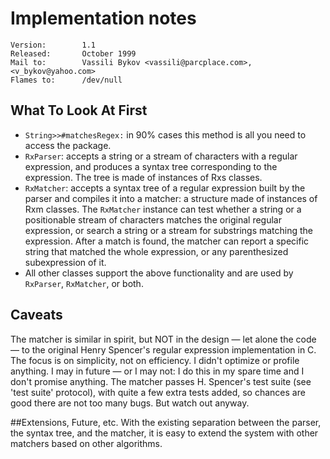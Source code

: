 # Implementation notes

```
Version:		1.1
Released:		October 1999
Mail to:		Vassili Bykov <vassili@parcplace.com>, <v_bykov@yahoo.com>
Flames to:		/dev/null
```

## What To Look At First
- `String>>#matchesRegex:` in 90% cases this method is all you need to
access the package.
- `RxParser`: accepts a string or a stream of characters with a regular
expression, and produces a syntax tree corresponding to the
expression. The tree is made of instances of Rxs<whatever> classes.
- `RxMatcher`: accepts a syntax tree of a regular expression built by
the parser and compiles it into a matcher: a structure made of
instances of Rxm<whatever> classes. The `RxMatcher` instance can test
whether a string or a positionable stream of characters matches the
original regular expression, or search a string or a stream for
substrings matching the expression. After a match is found, the
matcher can report a specific string that matched the whole
expression, or any parenthesized subexpression of it.
- All other classes support the above functionality and are used by
`RxParser`, `RxMatcher`, or both.

## Caveats
The matcher is similar in spirit, but NOT in the design — let alone the
code — to the original Henry Spencer's regular expression
implementation in C.  The focus is on simplicity, not on efficiency.
I didn't optimize or profile anything.  I may in future — or I may not:
I do this in my spare time and I don't promise anything.
The matcher passes H. Spencer's test suite (see 'test suite'
protocol), with quite a few extra tests added, so chances are good
there are not too many bugs.  But watch out anyway.

##Extensions, Future, etc.
With the existing separation between the parser, the syntax tree, and
the matcher, it is easy to extend the system with other matchers based
on other algorithms. 
